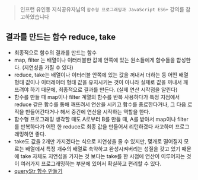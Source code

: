 > 인프런 유인동 지식공유자님의 `함수형 프로그래밍과 JavaScript ES6+` 강의를 참고하였습니다

## 결과를 만드는 함수 reduce, take

- 최종적으로 함수의 결과를 만드는 함수
- map, filter 는 배열이나 이터러블한 값에 안쪽에 있는 원소들에게 함수들을 합성한다. (지연성을 가질 수 있다)
- reduce, take는 배열이나 이터러블 안쪽에 있는 값을 꺼내서 더하는 등 어떤 배열 형태 값이나 이터레이터 형태 값을 유지시키는 것이 아니라 실제로 값을 꺼내서 깨뜨려야 하기 때문에, 최종적으로 결과를 만든다. (실제 연산 시작점을 알린다)
- 함수를 만들 때 map이나 filter 계열의 함수를 반복 사용하다가 특정 지점에서 reduce 같은 함수를 통해 깨뜨려서 연산을 시키고 함수를 종료한다거나, 그 다음 로직을 만들어간다거나 해서 중간에 연산을 시작하는 역할을 한다.
- 함수형 프로그래밍 생각할 때도 A로부터 B를 만들 때, A를 받아서 map이나 filter를 반복하다가 어떤 한 reduce로 최종 값을 만들어서 리턴하겠다 사고하며 프로그래밍하면 좋다.
- take도 값을 2개만 가지겠다는 식으로 지연성을 줄 수 있지만, 몇개로 떨어질지 모르는 배열에서 특정 개수의 배열로 축약하고 완성시켜버리는 성질을 갖고 있기 때문에 take 자체도 지연성을 가지는 것 보다는 take를 한 시점에 연산이 이루어지는 것이 여러가지 프로그래밍하는 부분에 있어서 확실하고 편리할 수 있다.
- [queryStr 함수 만들기](https://github.com/siaBaek/TIL/blob/main/frontend/javascript/지연성/queryStr.md)
